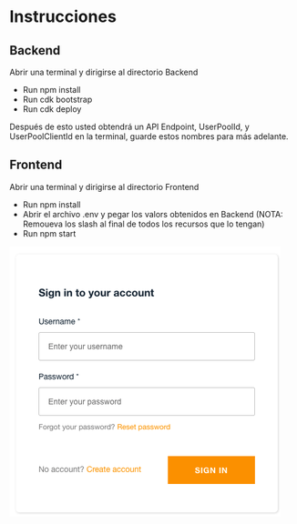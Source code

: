 # Instrucciones

## Backend

Abrir una terminal y dirigirse al directorio Backend
* Run npm install
* Run cdk bootstrap
* Run cdk deploy

Después de esto usted obtendrá un API Endpoint, UserPoolId, y UserPoolClientId en la terminal, guarde estos nombres para más adelante. 

## Frontend
Abrir una terminal y dirigirse al directorio Frontend
* Run npm install
* Abrir el archivo .env y pegar los valors obtenidos en Backend (NOTA: Remoueva los slash al final de todos los recursos que lo tengan)
* Run npm start

![Diagrama Arquitectura](https://github.com/cloudingla/lab-serverless/blob/master/images/frontend.png)

